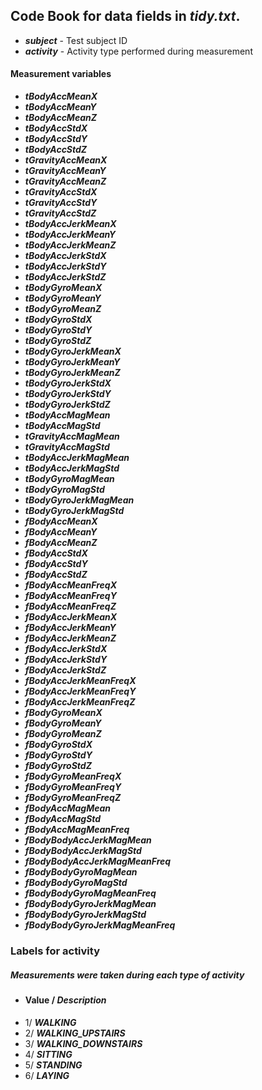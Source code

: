 ## Code Book for data fields in ***tidy.txt***.

+ ***subject*** - Test subject ID
+ ***activity*** - Activity type performed during measurement

#### Measurement variables

+ ***tBodyAccMeanX***
+ ***tBodyAccMeanY***
+ ***tBodyAccMeanZ***
+ ***tBodyAccStdX***
+ ***tBodyAccStdY***
+ ***tBodyAccStdZ***
+ ***tGravityAccMeanX***
+ ***tGravityAccMeanY***
+ ***tGravityAccMeanZ***
+ ***tGravityAccStdX***
+ ***tGravityAccStdY***
+ ***tGravityAccStdZ***
+ ***tBodyAccJerkMeanX***
+ ***tBodyAccJerkMeanY***
+ ***tBodyAccJerkMeanZ***
+ ***tBodyAccJerkStdX***
+ ***tBodyAccJerkStdY***
+ ***tBodyAccJerkStdZ***
+ ***tBodyGyroMeanX***
+ ***tBodyGyroMeanY***
+ ***tBodyGyroMeanZ***
+ ***tBodyGyroStdX***
+ ***tBodyGyroStdY***
+ ***tBodyGyroStdZ***
+ ***tBodyGyroJerkMeanX***
+ ***tBodyGyroJerkMeanY***
+ ***tBodyGyroJerkMeanZ***
+ ***tBodyGyroJerkStdX***
+ ***tBodyGyroJerkStdY***
+ ***tBodyGyroJerkStdZ***
+ ***tBodyAccMagMean***
+ ***tBodyAccMagStd***
+ ***tGravityAccMagMean***
+ ***tGravityAccMagStd***
+ ***tBodyAccJerkMagMean***
+ ***tBodyAccJerkMagStd***
+ ***tBodyGyroMagMean***
+ ***tBodyGyroMagStd***
+ ***tBodyGyroJerkMagMean***
+ ***tBodyGyroJerkMagStd***
+ ***fBodyAccMeanX***
+ ***fBodyAccMeanY***
+ ***fBodyAccMeanZ***
+ ***fBodyAccStdX***
+ ***fBodyAccStdY***
+ ***fBodyAccStdZ***
+ ***fBodyAccMeanFreqX***
+ ***fBodyAccMeanFreqY***
+ ***fBodyAccMeanFreqZ***
+ ***fBodyAccJerkMeanX***
+ ***fBodyAccJerkMeanY***
+ ***fBodyAccJerkMeanZ***
+ ***fBodyAccJerkStdX***
+ ***fBodyAccJerkStdY***
+ ***fBodyAccJerkStdZ***
+ ***fBodyAccJerkMeanFreqX***
+ ***fBodyAccJerkMeanFreqY***
+ ***fBodyAccJerkMeanFreqZ***
+ ***fBodyGyroMeanX***
+ ***fBodyGyroMeanY***
+ ***fBodyGyroMeanZ***
+ ***fBodyGyroStdX***
+ ***fBodyGyroStdY***
+ ***fBodyGyroStdZ***
+ ***fBodyGyroMeanFreqX***
+ ***fBodyGyroMeanFreqY***
+ ***fBodyGyroMeanFreqZ***
+ ***fBodyAccMagMean***
+ ***fBodyAccMagStd***
+ ***fBodyAccMagMeanFreq***
+ ***fBodyBodyAccJerkMagMean***
+ ***fBodyBodyAccJerkMagStd***
+ ***fBodyBodyAccJerkMagMeanFreq***
+ ***fBodyBodyGyroMagMean***
+ ***fBodyBodyGyroMagStd***
+ ***fBodyBodyGyroMagMeanFreq***
+ ***fBodyBodyGyroJerkMagMean***
+ ***fBodyBodyGyroJerkMagStd***
+ ***fBodyBodyGyroJerkMagMeanFreq***

### Labels for activity
##### Measurements were taken during each type of activity

- #### Value /	***Description*** 	
- 1/ 	***WALKING***
- 2/ 	***WALKING_UPSTAIRS***
- 3/ 	***WALKING_DOWNSTAIRS***
- 4/ 	***SITTING***
- 5/ 	***STANDING***
- 6/ 	***LAYING***
